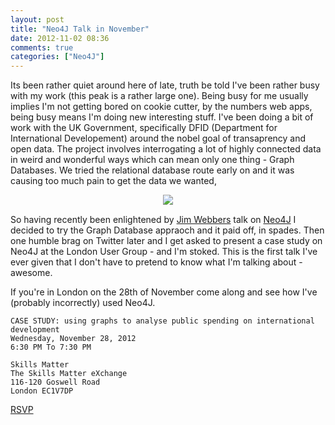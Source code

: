 ```yaml
---
layout: post
title: "Neo4J Talk in November"
date: 2012-11-02 08:36
comments: true
categories: ["Neo4J"]
---
```


Its been rather quiet around here of late, truth be told I've been rather busy with my work (this peak is a rather large one).  Being busy for me usually implies I'm not getting bored on cookie cutter, by the numbers web apps, being busy means I'm doing new interesting stuff.  I've been doing a bit of work with the UK Government, specifically DFID (Department for International Developement) around the nobel goal of transaprency and open data.  The project involves interrogating a lot of highly connected data in weird and wonderful ways which can mean only one thing - Graph Databases.  We tried the relational database route early on and it was causing too much pain to get the data we wanted,

<div style="text-align:center; margin-bottom:15px;">
  <img src="/images/joins.jpg" />
</div>

So having recently been enlightened by [Jim Webbers](https://twitter.com/jimwebber) talk on [Neo4J](http://neo4j.org/) I decided to try the Graph Database appraoch and it paid off, in spades.  Then one humble brag on Twitter later and I get asked to present a case study on Neo4J at the London User Group - and I'm stoked.  This is the first talk I've ever given that I don't have to pretend to know what I'm talking about - awesome.

If you're in London on the 28th of November come along and see how I've (probably incorrectly) used Neo4J.

    CASE STUDY: using graphs to analyse public spending on international development
    Wednesday, November 28, 2012
    6:30 PM To 7:30 PM

    Skills Matter
    The Skills Matter eXchange
    116-120 Goswell Road
    London EC1V7DP

<a href="http://www.meetup.com/graphdb-london/events/87069112/" data-event="87069112" class="mu-rsvp-btn">RSVP</a>

<script>!function(d,s,id){var js,fjs=d.getElementsByTagName(s)[0];if(!d.getElementById(id)){js=d.createElement(s); js.id=id;js.async=true;js.src="https://secure.meetup.com/890357987448484755600/script/api/mu.btns.js?id=9e8dku34o6mqp5knqbjlk6lfvj";fjs.parentNode.insertBefore(js,fjs);}}(document,"script","mu-bootjs");</script>